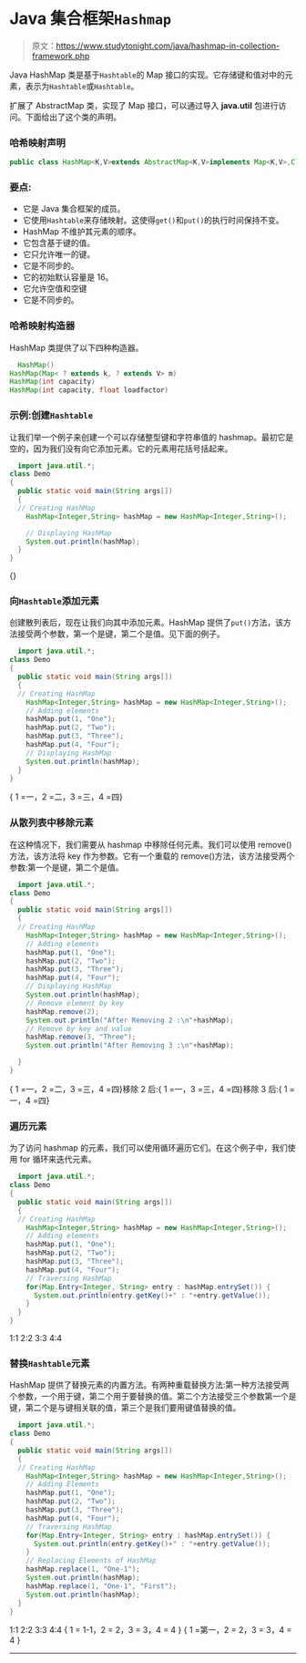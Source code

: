 # Java 集合框架`Hashmap`

> 原文：<https://www.studytonight.com/java/hashmap-in-collection-framework.php>

Java HashMap 类是基于`Hashtable`的 Map 接口的实现。它存储键和值对中的元素，表示为`Hashtable`<key value="">或`Hashtable`<k v="">。</k></key>

扩展了 AbstractMap 类，实现了 Map 接口，可以通过导入 **java.util** 包进行访问。下面给出了这个类的声明。

### 哈希映射声明

```java
public class HashMap<K,V>extends AbstractMap<K,V>implements Map<K,V>,Cloneable, Serializable
```

### 要点:

*   它是 Java 集合框架的成员。
*   它使用`Hashtable`来存储映射。这使得`get()`和`put()`的执行时间保持不变。
*   HashMap 不维护其元素的顺序。
*   它包含基于键的值。
*   它只允许唯一的键。
*   它是不同步的。
*   它的初始默认容量是 16。
*   它允许空值和空键
*   它是不同步的。

### 哈希映射构造器

HashMap 类提供了以下四种构造器。

```java
  HashMap()
HashMap(Map< ? extends k, ? extends V> m)
HashMap(int capacity)
HashMap(int capacity, float loadfactor) 

```

### 示例:创建`Hashtable`

让我们举一个例子来创建一个可以存储整型键和字符串值的 hashmap。最初它是空的，因为我们没有向它添加元素。它的元素用花括号括起来。

```java
  import java.util.*;
class Demo
{
  public static void main(String args[])
  {
  // Creating HashMap
    HashMap<Integer,String> hashMap = new HashMap<Integer,String>();

    // Displaying HashMap
    System.out.println(hashMap);
  }
} 

```

{}

### 向`Hashtable`添加元素

创建散列表后，现在让我们向其中添加元素。HashMap 提供了`put()`方法，该方法接受两个参数，第一个是键，第二个是值。见下面的例子。

```java
  import java.util.*;
class Demo
{
  public static void main(String args[])
  {
  // Creating HashMap
    HashMap<Integer,String> hashMap = new HashMap<Integer,String>();
    // Adding elements
    hashMap.put(1, "One");
    hashMap.put(2, "Two");
    hashMap.put(3, "Three");
    hashMap.put(4, "Four");
    // Displaying HashMap
    System.out.println(hashMap);
  }
} 

```

{ 1 =一，2 =二，3 =三，4 =四}

### 从散列表中移除元素

在这种情况下，我们需要从 hashmap 中移除任何元素。我们可以使用 remove()方法，该方法将 key 作为参数。它有一个重载的 remove()方法，该方法接受两个参数:第一个是键，第二个是值。

```java
  import java.util.*;
class Demo
{
  public static void main(String args[])
  {
  // Creating HashMap
    HashMap<Integer,String> hashMap = new HashMap<Integer,String>();
    // Adding elements
    hashMap.put(1, "One");
    hashMap.put(2, "Two");
    hashMap.put(3, "Three");
    hashMap.put(4, "Four");
    // Displaying HashMap
    System.out.println(hashMap);
    // Remove element by key
    hashMap.remove(2);
    System.out.println("After Removing 2 :\n"+hashMap);
    // Remove by key and value
    hashMap.remove(3, "Three");
    System.out.println("After Removing 3 :\n"+hashMap);

  }
} 

```

{ 1 =一，2 =二，3 =三，4 =四}移除 2 后:{ 1 =一，3 =三，4 =四}移除 3 后:{ 1 =一，4 =四}

### 遍历元素

为了访问 hashmap 的元素，我们可以使用循环遍历它们。在这个例子中，我们使用 for 循环来迭代元素。

```java
  import java.util.*;
class Demo
{
  public static void main(String args[])
  {
  // Creating HashMap
    HashMap<Integer,String> hashMap = new HashMap<Integer,String>();
    // Adding elements
    hashMap.put(1, "One");
    hashMap.put(2, "Two");
    hashMap.put(3, "Three");
    hashMap.put(4, "Four");
    // Traversing HashMap
    for(Map.Entry<Integer, String> entry : hashMap.entrySet()) {
      System.out.println(entry.getKey()+" : "+entry.getValue());
    }   
  }
} 

```

1:1 2:2 3:3 4:4

### 替换`Hashtable`元素

HashMap 提供了替换元素的内置方法。有两种重载替换方法:第一种方法接受两个参数，一个用于键，第二个用于要替换的值。第二个方法接受三个参数第一个是键，第二个是与键相关联的值，第三个是我们要用键值替换的值。

```java
  import java.util.*;
class Demo
{
  public static void main(String args[])
  {
  // Creating HashMap
    HashMap<Integer,String> hashMap = new HashMap<Integer,String>();
    // Adding Elements
    hashMap.put(1, "One");
    hashMap.put(2, "Two");
    hashMap.put(3, "Three");
    hashMap.put(4, "Four");
    // Traversing HashMap
    for(Map.Entry<Integer, String> entry : hashMap.entrySet()) {
      System.out.println(entry.getKey()+" : "+entry.getValue());
    }
    // Replacing Elements of HashMap
    hashMap.replace(1, "One-1");
    System.out.println(hashMap);
    hashMap.replace(1, "One-1", "First");
    System.out.println(hashMap);
  }
} 

```

1:1 2:2 3:3 4:4 { 1 = 1-1，2 = 2，3 = 3，4 = 4 } { 1 =第一，2 = 2，3 = 3，4 = 4 }

* * *
